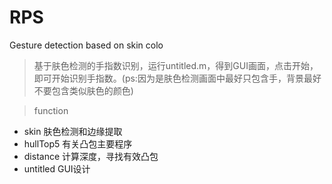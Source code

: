 # RPS
Gesture detection based on skin colo
> 基于肤色检测的手指数识别，运行untitled.m，得到GUI画面，点击开始，即可开始识别手指数。(ps:因为是肤色检测画面中最好只包含手，背景最好不要包含类似肤色的颜色)

 > function
- skin 肤色检测和边缘提取
- hullTop5 有关凸包主要程序
- distance 计算深度，寻找有效凸包
- untitled GUI设计
